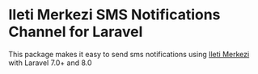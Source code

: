 # Ileti Merkezi SMS Notifications Channel for Laravel

This package makes it easy to send sms notifications using [Ileti Merkezi](https://www.iletimerkezi.com/) with Laravel 7.0+ and 8.0
